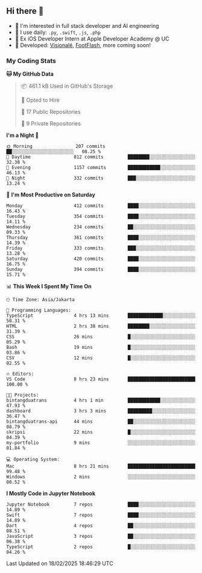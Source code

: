 ## Hi there 👋

- 🤖 I'm interested in full stack developer and AI engineering
- 🌱 I use daily: `.py`, `.swift`, `.js`, `.php`
- 🍎 Ex iOS Developer Intern at Apple Developer Academy @ UC
- 🔨 Developed: [Visionalé](https://apps.apple.com/id/app/visional%C3%A9/id6737191146), [FootFlash](https://apps.apple.com/id/app/footflash/id6550905078), more coming soon!

### My Coding Stats

<!--START_SECTION:waka-->
**🐱 My GitHub Data** 

> 📦 461.1 kB Used in GitHub's Storage 
 > 
> 💼 Opted to Hire
 > 
> 📜 17 Public Repositories 
 > 
> 🔑 9 Private Repositories 
 > 
**I'm a Night 🦉** 

```text
🌞 Morning                207 commits         ██░░░░░░░░░░░░░░░░░░░░░░░   08.25 % 
🌆 Daytime                812 commits         ████████░░░░░░░░░░░░░░░░░   32.38 % 
🌃 Evening                1157 commits        ████████████░░░░░░░░░░░░░   46.13 % 
🌙 Night                  332 commits         ███░░░░░░░░░░░░░░░░░░░░░░   13.24 % 
```
📅 **I'm Most Productive on Saturday** 

```text
Monday                   412 commits         ████░░░░░░░░░░░░░░░░░░░░░   16.43 % 
Tuesday                  354 commits         ████░░░░░░░░░░░░░░░░░░░░░   14.11 % 
Wednesday                234 commits         ██░░░░░░░░░░░░░░░░░░░░░░░   09.33 % 
Thursday                 361 commits         ████░░░░░░░░░░░░░░░░░░░░░   14.39 % 
Friday                   333 commits         ███░░░░░░░░░░░░░░░░░░░░░░   13.28 % 
Saturday                 420 commits         ████░░░░░░░░░░░░░░░░░░░░░   16.75 % 
Sunday                   394 commits         ████░░░░░░░░░░░░░░░░░░░░░   15.71 % 
```


📊 **This Week I Spent My Time On** 

```text
🕑︎ Time Zone: Asia/Jakarta

💬 Programming Languages: 
TypeScript               4 hrs 13 mins       █████████████░░░░░░░░░░░░   50.31 % 
HTML                     2 hrs 38 mins       ████████░░░░░░░░░░░░░░░░░   31.39 % 
CSS                      26 mins             █░░░░░░░░░░░░░░░░░░░░░░░░   05.29 % 
Bash                     19 mins             █░░░░░░░░░░░░░░░░░░░░░░░░   03.86 % 
CSV                      12 mins             █░░░░░░░░░░░░░░░░░░░░░░░░   02.55 % 

🔥 Editors: 
VS Code                  8 hrs 23 mins       █████████████████████████   100.00 % 

🐱‍💻 Projects: 
bintangduatrans          4 hrs 1 min         ████████████░░░░░░░░░░░░░   47.93 % 
dashboard                3 hrs 3 mins        █████████░░░░░░░░░░░░░░░░   36.47 % 
bintangduatrans-api      44 mins             ██░░░░░░░░░░░░░░░░░░░░░░░   08.79 % 
skripsi                  22 mins             █░░░░░░░░░░░░░░░░░░░░░░░░   04.39 % 
my-portfolio             9 mins              ░░░░░░░░░░░░░░░░░░░░░░░░░   01.84 % 

💻 Operating System: 
Mac                      8 hrs 21 mins       █████████████████████████   99.48 % 
Windows                  2 mins              ░░░░░░░░░░░░░░░░░░░░░░░░░   00.52 % 
```

**I Mostly Code in Jupyter Notebook** 

```text
Jupyter Notebook         7 repos             ████░░░░░░░░░░░░░░░░░░░░░   14.89 % 
Swift                    7 repos             ████░░░░░░░░░░░░░░░░░░░░░   14.89 % 
Dart                     4 repos             ██░░░░░░░░░░░░░░░░░░░░░░░   08.51 % 
JavaScript               3 repos             ██░░░░░░░░░░░░░░░░░░░░░░░   06.38 % 
TypeScript               2 repos             █░░░░░░░░░░░░░░░░░░░░░░░░   04.26 % 
```




 Last Updated on 18/02/2025 18:46:29 UTC
<!--END_SECTION:waka-->

<!--
**nico-samuelson/nico-samuelson** is a ✨ _special_ ✨ repository because its `README.md` (this file) appears on your GitHub profile.

Here are some ideas to get you started:

- 🔭 I’m currently working on ...
- 🌱 I’m currently learning ...
- 👯 I’m looking to collaborate on ...
- 🤔 I’m looking for help with ...
- 💬 Ask me about ...
- 📫 How to reach me: ...
- 😄 Pronouns: ...
- ⚡ Fun fact: ...
-->
